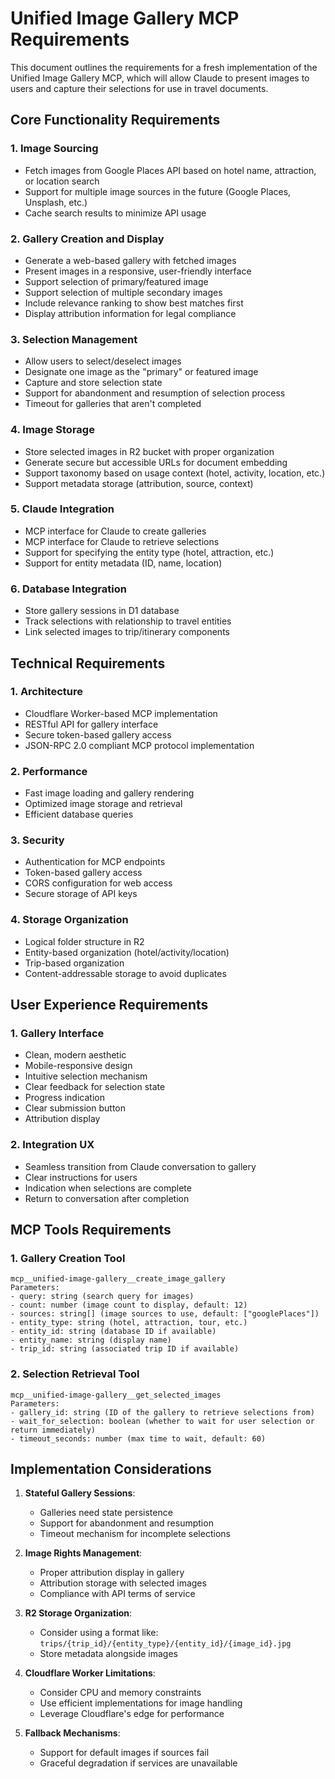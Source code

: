 # Unified Image Gallery MCP Requirements

This document outlines the requirements for a fresh implementation of the Unified Image Gallery MCP, which will allow Claude to present images to users and capture their selections for use in travel documents.

## Core Functionality Requirements

### 1. Image Sourcing
- Fetch images from Google Places API based on hotel name, attraction, or location search
- Support for multiple image sources in the future (Google Places, Unsplash, etc.)
- Cache search results to minimize API usage

### 2. Gallery Creation and Display
- Generate a web-based gallery with fetched images
- Present images in a responsive, user-friendly interface
- Support selection of primary/featured image
- Support selection of multiple secondary images
- Include relevance ranking to show best matches first
- Display attribution information for legal compliance

### 3. Selection Management
- Allow users to select/deselect images
- Designate one image as the "primary" or featured image
- Capture and store selection state
- Support for abandonment and resumption of selection process
- Timeout for galleries that aren't completed

### 4. Image Storage
- Store selected images in R2 bucket with proper organization
- Generate secure but accessible URLs for document embedding
- Support taxonomy based on usage context (hotel, activity, location, etc.)
- Support metadata storage (attribution, source, context)

### 5. Claude Integration
- MCP interface for Claude to create galleries
- MCP interface for Claude to retrieve selections
- Support for specifying the entity type (hotel, attraction, etc.)
- Support for entity metadata (ID, name, location)

### 6. Database Integration
- Store gallery sessions in D1 database
- Track selections with relationship to travel entities
- Link selected images to trip/itinerary components

## Technical Requirements

### 1. Architecture
- Cloudflare Worker-based MCP implementation
- RESTful API for gallery interface
- Secure token-based gallery access
- JSON-RPC 2.0 compliant MCP protocol implementation

### 2. Performance
- Fast image loading and gallery rendering
- Optimized image storage and retrieval
- Efficient database queries

### 3. Security
- Authentication for MCP endpoints
- Token-based gallery access
- CORS configuration for web access
- Secure storage of API keys

### 4. Storage Organization
- Logical folder structure in R2
- Entity-based organization (hotel/activity/location)
- Trip-based organization
- Content-addressable storage to avoid duplicates

## User Experience Requirements

### 1. Gallery Interface
- Clean, modern aesthetic
- Mobile-responsive design
- Intuitive selection mechanism
- Clear feedback for selection state
- Progress indication
- Clear submission button
- Attribution display

### 2. Integration UX
- Seamless transition from Claude conversation to gallery
- Clear instructions for users
- Indication when selections are complete
- Return to conversation after completion

## MCP Tools Requirements

### 1. Gallery Creation Tool
```
mcp__unified-image-gallery__create_image_gallery
Parameters:
- query: string (search query for images)
- count: number (image count to display, default: 12)
- sources: string[] (image sources to use, default: ["googlePlaces"])
- entity_type: string (hotel, attraction, tour, etc.)
- entity_id: string (database ID if available)
- entity_name: string (display name)
- trip_id: string (associated trip ID if available)
```

### 2. Selection Retrieval Tool
```
mcp__unified-image-gallery__get_selected_images
Parameters:
- gallery_id: string (ID of the gallery to retrieve selections from)
- wait_for_selection: boolean (whether to wait for user selection or return immediately)
- timeout_seconds: number (max time to wait, default: 60)
```

## Implementation Considerations

1. **Stateful Gallery Sessions**:
   - Galleries need state persistence
   - Support for abandonment and resumption
   - Timeout mechanism for incomplete selections

2. **Image Rights Management**:
   - Proper attribution display in gallery
   - Attribution storage with selected images
   - Compliance with API terms of service

3. **R2 Storage Organization**:
   - Consider using a format like: `trips/{trip_id}/{entity_type}/{entity_id}/{image_id}.jpg`
   - Store metadata alongside images

4. **Cloudflare Worker Limitations**:
   - Consider CPU and memory constraints
   - Use efficient implementations for image handling
   - Leverage Cloudflare's edge for performance

5. **Fallback Mechanisms**:
   - Support for default images if sources fail
   - Graceful degradation if services are unavailable